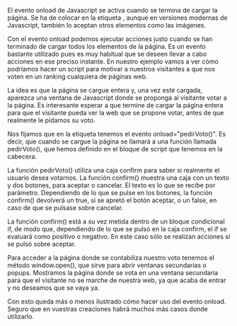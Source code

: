 El evento onload de Javascript se activa cuando se termina de cargar la página. Se ha de colocar en la etiqueta <body>, aunque en versiones modernas de Javascript, también lo aceptan otros elementos como las imágenes.

Con el evento onload podemos ejecutar acciones justo cuando se han terminado de cargar todos los elementos de la página. Es un evento bastante utilizado pues es muy habitual que se deseen llevar a cabo acciones en ese preciso instante. En nuestro ejemplo vamos a ver cómo podríamos hacer un script para motivar a nuestros visitantes a que nos voten en un ranking cualquiera de páginas web.

La idea es que la página se cargue entera y, una vez esté cargada, aparezca una ventana de Javascript donde se proponga al visitante votar a la página. Es interesante esperar a que termine de cargar la página entera para que el visitante pueda ver la web que se propone votar, antes de que realmente le pidamos su voto.

Nos fijamos que en la etiqueta <body> tenemos el evento onload="pedirVoto()". Es decir, que cuando se cargue la página se llamará a una función llamada pedirVoto(), que hemos definido en el bloque de script que tenemos en la cabecera.

La función pedirVoto() utiliza una caja confirm para saber si realmente el usuario desea votarnos. La función confirm() muestra una caja con un texto y dos botones, para aceptar o cancelar. El texto es lo que se recibe por parámetro. Dependiendo de lo que se pulse en los botones, la función confirm() devolverá un true, si se apretó el botón aceptar, o un false, en caso de que se pulsase sobre cancelar.

La función confirm() está a su vez metida dentro de un bloque condicional if, de modo que, dependiendo de lo que se pulsó en la caja confirm, el if se evaluará como positivo o negativo. En este caso sólo se realizan acciones si se pulsó sobre aceptar.

Para acceder a la página donde se contabiliza nuestro voto tenemos el método window.open(), que sirve para abrir ventanas secundarias o popups. Mostramos la página donde se vota en una ventana secundaria para que el visitante no se marche de nuestra web, ya que acaba de entrar y no deseamos que se vaya ya.

Con esto queda más o menos ilustrado cómo hacer uso del evento onload. Seguro que en vuestras creaciones habrá muchos más casos donde utilizarlo.


